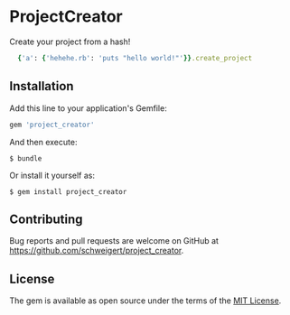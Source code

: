 # ProjectCreator

Create your project from a hash!
```ruby
  {'a': {'hehehe.rb': 'puts "hello world!"'}}.create_project
```

## Installation

Add this line to your application's Gemfile:

```ruby
gem 'project_creator'
```

And then execute:

    $ bundle

Or install it yourself as:

    $ gem install project_creator

## Contributing

Bug reports and pull requests are welcome on GitHub at https://github.com/schweigert/project_creator.

## License

The gem is available as open source under the terms of the [MIT License](http://opensource.org/licenses/MIT).
